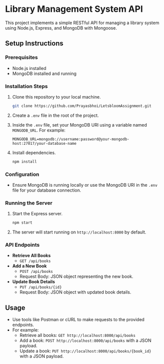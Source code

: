 # Library Management System API

This project implements a simple RESTful API for managing a library system using Node.js, Express, and MongoDB with Mongoose.

## Setup Instructions

### Prerequisites

- Node.js installed
- MongoDB installed and running

### Installation Steps

1. Clone this repository to your local machine.

   ```bash
   git clone https://github.com/Prayasbhoi/LetsbloomAssignment.git
   ```

2. Create a `.env` file in the root of the project.

3. Inside the `.env` file, set your MongoDB URI using a variable named `MONGODB_URL`. For example:

   ```
   MONGODB_URL=mongodb://username:password@your-mongodb-host:27017/your-database-name
   ```

4. Install dependencies.

   ```bash
   npm install
   ```

### Configuration

- Ensure MongoDB is running locally or use the MongoDB URI in the `.env` file for your database connection.

### Running the Server

1. Start the Express server.

   ```bash
   npm start
   ```

2. The server will start running on `http://localhost:8000` by default.

### API Endpoints

- **Retrieve All Books**
  - `GET /api/books`
- **Add a New Book**
  - `POST /api/books`
  - Request Body: JSON object representing the new book.
- **Update Book Details**
  - `PUT /api/books/{id}`
  - Request Body: JSON object with updated book details.

## Usage

- Use tools like Postman or cURL to make requests to the provided endpoints.
- For example:
  - Retrieve all books: `GET http://localhost:8000/api/books`
  - Add a book: `POST http://localhost:8000/api/books` with a JSON payload.
  - Update a book: `PUT http://localhost:8000/api/books/{book_id}` with a JSON payload.
